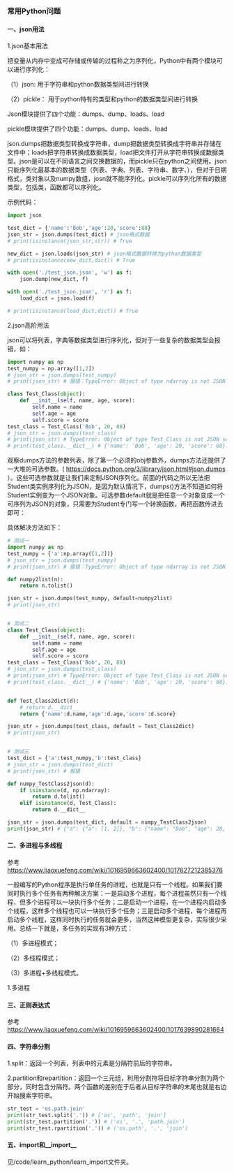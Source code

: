 ### 常用Python问题



#### 一、json用法

1.json基本用法

把变量从内存中变成可存储或传输的过程称之为序列化，Python中有两个模块可以进行序列化：

（1）json: 用于字符串和python数据类型间进行转换

（2）pickle： 用于python特有的类型和python的数据类型间进行转换

Json模块提供了四个功能：dumps、dump、loads、load

pickle模块提供了四个功能：dumps、dump、loads、load

json.dumps把数据类型转换成字符串，dump把数据类型转换成字符串并存储在文件中；loads把字符串转换成数据类型，load把文件打开从字符串转换成数据类型。json是可以在不同语言之间交换数据的，而pickle只在python之间使用。json只能序列化最基本的数据类型（列表、字典、列表、字符串、数字、），但对于日期格式，类对象以及numpy数组，josn就不能序列化。pickle可以序列化所有的数据类型，包括类，函数都可以序列化。

示例代码：

```python
import json

test_dict = {'name':'Bob','age':20,'score':88}
json_str = json.dumps(test_dict) # json格式数据
# print(isinstance(json_str,str)) # True

new_dict = json.loads(json_str) # json格式数据转换为python数据类型
# print(isinstance(new_dict,dict)) # True

with open('./test_json.json', 'w') as f:
    json.dump(new_dict, f)

with open('./test_json.json', 'r') as f:
    load_dict = json.load(f)

# print(isinstance(load_dict,dict)) # True
```



2.json高阶用法

json可以将列表，字典等数据类型进行序列化，但对于一些复杂的数据类型会报错，如：

```python
import numpy as np
test_numpy = np.array([1,2])
# json_str = json.dumps(test_numpy)
# print(json_str) # 报错：TypeError: Object of type ndarray is not JSON serializable

class Test_Class(object):
    def __init__(self, name, age, score):
        self.name = name
        self.age = age
        self.score = score
test_class = Test_Class('Bob', 20, 88)
# json_str = json.dumps(test_class)
# print(json_str) # TypeError: Object of type Test_Class is not JSON serializable
# print(test_class.__dict__) # {'name': 'Bob', 'age': 20, 'score': 88}，python中预置的__dict__属性，是保存类实例或对象实例的属性变量键值对字典
```

观察dumps方法的参数列表，除了第一个必须的obj参数外，dumps方法还提供了一大堆的可选参数。( https://docs.python.org/3/library/json.html#json.dumps ）。这些可选参数就是让我们来定制JSON序列化。前面的代码之所以无法把Student类实例序列化为JSON，是因为默认情况下，dumps()方法不知道如何将Student实例变为一个JSON对象。可选参数default就是把任意一个对象变成一个可序列为JSON的对象，只需要为Student专门写一个转换函数，再把函数传进去即可：

具体解决方法如下：

```python
# 测试一
import numpy as np
test_numpy = {'a':np.array([1,2])}
# json_str = json.dumps(test_numpy)
# print(json_str) # 报错：TypeError: Object of type ndarray is not JSON serializable

def numpy2list(n):
    return n.tolist()

json_str = json.dumps(test_numpy, default=numpy2list)
# print(json_str)


# 测试二
class Test_Class(object):
    def __init__(self, name, age, score):
        self.name = name
        self.age = age
        self.score = score
test_class = Test_Class('Bob', 20, 88)
# json_str = json.dumps(test_class)
# print(json_str) # TypeError: Object of type Test_Class is not JSON serializable
# print(test_class.__dict__) # {'name': 'Bob', 'age': 20, 'score': 88}，python中预置的__dict__属性，是保存类实例或对象实例的属性变量键值对字典


def Test_Class2dict(d):
    # return d.__dict__
    return {'name':d.name,'age':d.age,'score':d.score}

json_str = json.dumps(test_class, default = Test_Class2dict)
# print(json_str)


# 测试三
test_dict = {'a':test_numpy,'b':test_class}
# json_str = json.dumps(test_dict)
# print(json_str) # 报错

def numpy_TestClass2json(d):
    if isinstance(d, np.ndarray):
        return d.tolist()
    elif isinstance(d, Test_Class):
        return d.__dict__

json_str = json.dumps(test_dict, default = numpy_TestClass2json)
print(json_str) # {"a": {"a": [1, 2]}, "b": {"name": "Bob", "age": 20, "score": 88}}

```





#### 二、多进程与多线程

参考 https://www.liaoxuefeng.com/wiki/1016959663602400/1017627212385376

一般编写的Python程序是执行单任务的进程，也就是只有一个线程。如果我们要同时执行多个任务有两种解决方案：一是启动多个进程，每个进程虽然只有一个线程，但多个进程可以一块执行多个任务；二是启动一个进程，在一个进程内启动多个线程，这样多个线程也可以一块执行多个任务；三是启动多个进程，每个进程再启动多个线程，这样同时执行的任务就会更多，当然这种模型更复杂，实际很少采用。总结一下就是，多任务的实现有3种方式：

（1）多进程模式；

（2）多线程模式；

（3）多进程+多线程模式。



1.多进程



#### 三、正则表达式

参考 https://www.liaoxuefeng.com/wiki/1016959663602400/1017639890281664





#### 四、字符串分割

1.split：返回一个列表，列表中的元素是分隔符前后的字符串。

2.partition和repartition：返回一个三元组，利用分割符将目标字符串分割为两个部分，同时包含分隔符。两个函数的差别在于后者从目标字符串的末尾也就是右边开始搜索字符串。

```python
str_test = 'os.path.join'
print(str_test.split('.')) # ['os', 'path', 'join']
print(str_test.partition('.')) # ('os', '.', 'path.join')
print(str_test.rpartition('.')) # ('os.path', '.', 'join')
```





#### 五、import和\_\_import\_\_

见/code/learn_python/learn_import文件夹。

